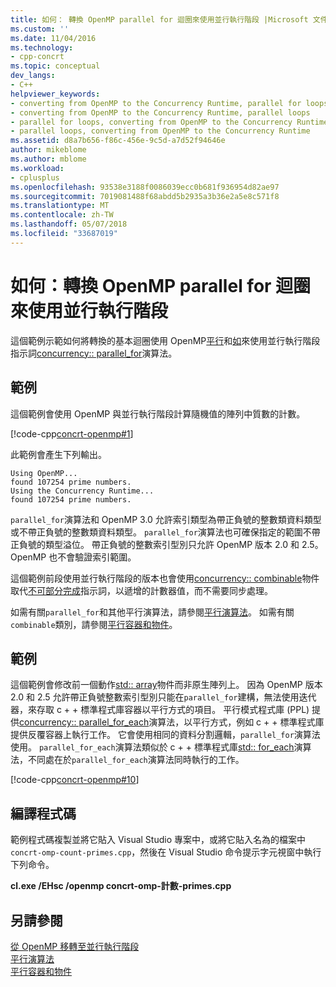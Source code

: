```yaml
---
title: 如何： 轉換 OpenMP parallel for 迴圈來使用並行執行階段 |Microsoft 文件
ms.custom: ''
ms.date: 11/04/2016
ms.technology:
- cpp-concrt
ms.topic: conceptual
dev_langs:
- C++
helpviewer_keywords:
- converting from OpenMP to the Concurrency Runtime, parallel for loops
- converting from OpenMP to the Concurrency Runtime, parallel loops
- parallel for loops, converting from OpenMP to the Concurrency Runtime
- parallel loops, converting from OpenMP to the Concurrency Runtime
ms.assetid: d8a7b656-f86c-456e-9c5d-a7d52f94646e
author: mikeblome
ms.author: mblome
ms.workload:
- cplusplus
ms.openlocfilehash: 93538e3188f0086039ecc0b681f936954d82ae97
ms.sourcegitcommit: 7019081488f68abdd5b2935a3b36e2a5e8c571f8
ms.translationtype: MT
ms.contentlocale: zh-TW
ms.lasthandoff: 05/07/2018
ms.locfileid: "33687019"
---
```

# <a name="how-to-convert-an-openmp-parallel-for-loop-to-use-the-concurrency-runtime"></a>如何：轉換 OpenMP parallel for 迴圈來使用並行執行階段

這個範例示範如何將轉換的基本迴圈使用 OpenMP[平行](../../parallel/concrt/how-to-use-parallel-invoke-to-write-a-parallel-sort-routine.md#parallel)和[如](../../parallel/openmp/reference/for-openmp.md)來使用並行執行階段指示詞[concurrency:: parallel_for](reference/concurrency-namespace-functions.md#parallel_for)演算法。  
  
## <a name="example"></a>範例  
 這個範例會使用 OpenMP 與並行執行階段計算隨機值的陣列中質數的計數。  
  
 [!code-cpp[concrt-openmp#1](../../parallel/concrt/codesnippet/cpp/how-to-convert-an-openmp-parallel-for-loop-to-use-the-concurrency-runtime_1.cpp)]  
  
 此範例會產生下列輸出。  
  
```Output  
Using OpenMP...  
found 107254 prime numbers.  
Using the Concurrency Runtime...  
found 107254 prime numbers.  
```  
  
 `parallel_for`演算法和 OpenMP 3.0 允許索引類型為帶正負號的整數類資料類型或不帶正負號的整數類資料類型。 `parallel_for`演算法也可確保指定的範圍不帶正負號的類型溢位。 帶正負號的整數索引型別只允許 OpenMP 版本 2.0 和 2.5。 OpenMP 也不會驗證索引範圍。  
  
 這個範例前段使用並行執行階段的版本也會使用[concurrency:: combinable](../../parallel/concrt/reference/combinable-class.md)物件取代[不可部分完成](../../parallel/openmp/reference/atomic.md)指示詞，以遞增的計數器值，而不需要同步處理。  
  
 如需有關`parallel_for`和其他平行演算法，請參閱[平行演算法](../../parallel/concrt/parallel-algorithms.md)。 如需有關`combinable`類別，請參閱[平行容器和物件](../../parallel/concrt/parallel-containers-and-objects.md)。  
  
## <a name="example"></a>範例  

 這個範例會修改前一個動作[std:: array](../../standard-library/array-class-stl.md)物件而非原生陣列上。 因為 OpenMP 版本 2.0 和 2.5 允許帶正負號整數索引型別只能在`parallel_for`建構，無法使用迭代器，來存取 c + + 標準程式庫容器以平行方式的項目。 平行模式程式庫 (PPL) 提供[concurrency:: parallel_for_each](reference/concurrency-namespace-functions.md#parallel_for_each)演算法，以平行方式，例如 c + + 標準程式庫提供反覆容器上執行工作。 它會使用相同的資料分割邏輯，`parallel_for`演算法使用。 `parallel_for_each`演算法類似於 c + + 標準程式庫[std:: for_each](../../standard-library/algorithm-functions.md#for_each)演算法，不同處在於`parallel_for_each`演算法同時執行的工作。  
  
 [!code-cpp[concrt-openmp#10](../../parallel/concrt/codesnippet/cpp/how-to-convert-an-openmp-parallel-for-loop-to-use-the-concurrency-runtime_2.cpp)]  
  
## <a name="compiling-the-code"></a>編譯程式碼  
 範例程式碼複製並將它貼入 Visual Studio 專案中，或將它貼入名為的檔案中`concrt-omp-count-primes.cpp`，然後在 Visual Studio 命令提示字元視窗中執行下列命令。  
  
 **cl.exe /EHsc /openmp concrt-omp-計數-primes.cpp**  
  
## <a name="see-also"></a>另請參閱  
 [從 OpenMP 移轉至並行執行階段](../../parallel/concrt/migrating-from-openmp-to-the-concurrency-runtime.md)   
 [平行演算法](../../parallel/concrt/parallel-algorithms.md)   
 [平行容器和物件](../../parallel/concrt/parallel-containers-and-objects.md)

